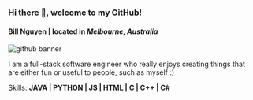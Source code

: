 ### Hi there 👋, welcome to my GitHub!
#### **Bill Nguyen** | located in *Melbourne, Australia*

![github banner](https://github.com/bnnguye/bnnguye/assets/82598756/5722af65-cd1e-448f-ab7f-9a0fcedb7535)

I am a full-stack software engineer who really enjoys creating things that are either fun or useful to people, such as myself :)

Skills: **JAVA | PYTHON | JS | HTML | C | C++ | C#**
